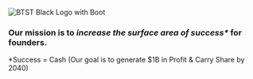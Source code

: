 ![BTST Black Logo with Boot](https://github.com/bootstrapital/.github/assets/44245221/be14d7e8-3440-4073-baaa-b98c684781c2)

### Our mission is to _increase the surface area of success*_ for founders.

*Success = Cash
(Our goal is to generate $1B in Profit & Carry Share by 2040)

